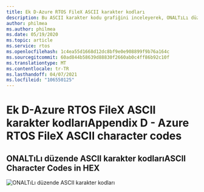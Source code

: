 ```yaml
---
title: Ek D-Azure RTOS FileX ASCII karakter kodları
description: Bu ASCII karakter kodu grafiğini inceleyerek, ONALTıLı düzende Azure RTOS FileX karakter kodları hakkında bilgi edinin.
author: philmea
ms.author: philmea
ms.date: 05/19/2020
ms.topic: article
ms.service: rtos
ms.openlocfilehash: 1c4ea55d1668d12dc8bf9e0e908899f9b76a164c
ms.sourcegitcommit: 60ad844b58639d88830f2660ab0c4ff86b92c10f
ms.translationtype: MT
ms.contentlocale: tr-TR
ms.lasthandoff: 04/07/2021
ms.locfileid: "106550125"
---
```

# <a name="appendix-d---azure-rtos-filex-ascii-character-codes"></a><span data-ttu-id="242bd-103">Ek D-Azure RTOS FileX ASCII karakter kodları</span><span class="sxs-lookup"><span data-stu-id="242bd-103">Appendix D - Azure RTOS FileX ASCII character codes</span></span>

## <a name="ascii-character-codes-in-hex"></a><span data-ttu-id="242bd-104">**ONALTıLı düzende ASCII karakter kodları**</span><span class="sxs-lookup"><span data-stu-id="242bd-104">**ASCII Character Codes in HEX**</span></span>

![ONALTıLı düzende ASCII karakter kodları](./media/user-guide/ascii-character-codes-hex.png)
